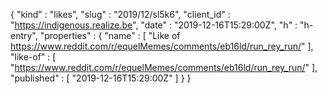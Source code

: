 {
  "kind" : "likes",
  "slug" : "2019/12/sl5k6",
  "client_id" : "https://indigenous.realize.be",
  "date" : "2019-12-16T15:29:00Z",
  "h" : "h-entry",
  "properties" : {
    "name" : [ "Like of https://www.reddit.com/r/equelMemes/comments/eb16ld/run_rey_run/" ],
    "like-of" : [ "https://www.reddit.com/r/equelMemes/comments/eb16ld/run_rey_run/" ],
    "published" : [ "2019-12-16T15:29:00Z" ]
  }
}
